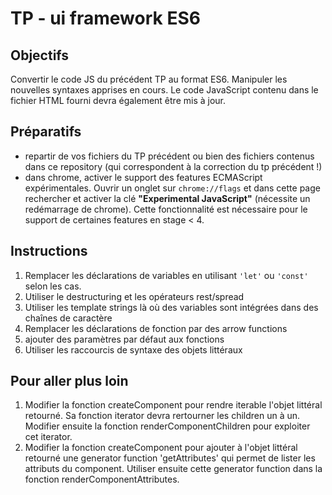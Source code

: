 # TP - ui framework ES6

## Objectifs
Convertir le code JS du précédent TP au format ES6. Manipuler les nouvelles syntaxes apprises en cours.
Le code JavaScript contenu dans le fichier HTML fourni devra également être mis à jour.

## Préparatifs
- repartir de vos fichiers du TP précédent ou bien des fichiers contenus dans ce repository (qui correspondent à la correction du tp précédent !)
- dans chrome, activer le support des features ECMAScript expérimentales. Ouvrir un onglet sur `chrome://flags` et dans cette page rechercher et activer la clé **"Experimental JavaScript"** (nécessite un redémarrage de chrome). Cette fonctionnalité est nécessaire pour le support de certaines features en stage < 4.

## Instructions
1. Remplacer les déclarations de variables en utilisant `'let'` ou `'const'` selon les cas.
2. Utiliser le destructuring et les opérateurs rest/spread
3. Utiliser les template strings là où des variables sont intégrées dans des chaînes de caractère
4. Remplacer les déclarations de fonction par des arrow functions
5. ajouter des paramètres par défaut aux fonctions
6. Utiliser les raccourcis de syntaxe des objets littéraux


## Pour aller plus loin
1. Modifier la fonction createComponent pour rendre iterable l'objet littéral retourné. Sa fonction iterator devra rertourner les children un à un. Modifier ensuite la fonction renderComponentChildren pour exploiter cet iterator.
2. Modifier la fonction createComponent pour ajouter à l'objet littéral retourné une generator function 'getAttributes' qui permet de lister les attributs du component. Utiliser ensuite cette generator function dans la fonction renderComponentAttributes.


